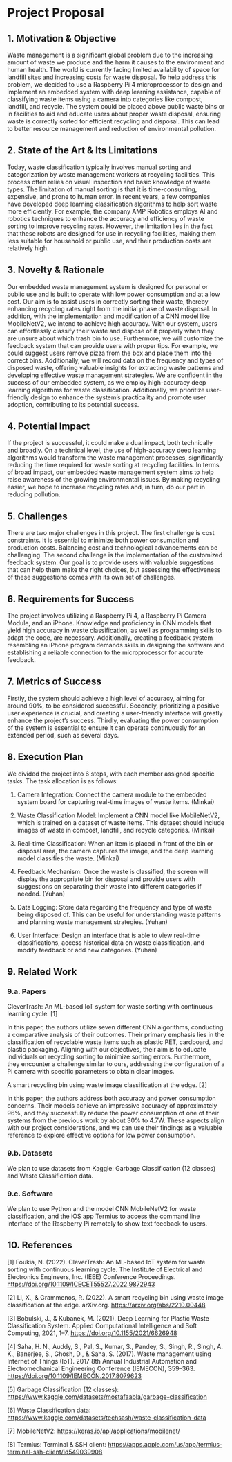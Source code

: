 # Project Proposal

## 1. Motivation & Objective

Waste management is a significant global problem due to the increasing amount of waste we produce and the harm it causes to the environment and human health. The world is currently facing limited availability of space for landfill sites and increasing costs for waste disposal. To help address this problem, we decided to use a Raspberry Pi 4 microprocessor to design and implement an embedded system with deep learning assistance, capable of classifying waste items using a camera into categories like compost, landfill, and recycle. The system could be placed above public waste bins or in facilities to aid and educate users about proper waste disposal, ensuring waste is correctly sorted for efficient recycling and disposal. This can lead to better resource management and reduction of environmental pollution.


## 2. State of the Art & Its Limitations

Today, waste classification typically involves manual sorting and categorization by waste management workers at recycling facilities. This process often relies on visual inspection and basic knowledge of waste types. The limitation of manual sorting is that it is time-consuming, expensive, and prone to human error. In recent years, a few companies have developed deep learning classification algorithms to help sort waste more efficiently. For example, the company AMP Robotics employs AI and robotics techniques to enhance the accuracy and efficiency of waste sorting to improve recycling rates. However, the limitation lies in the fact that these robots are designed for use in recycling facilities, making them less suitable for household or public use, and their production costs are relatively high.


## 3. Novelty & Rationale

Our embedded waste management system is designed for personal or public use and is built to operate with low power consumption and at a low cost. Our aim is to assist users in correctly sorting their waste, thereby enhancing recycling rates right from the initial phase of waste disposal. In addition, with the implementation and modification of a CNN model like MobileNetV2, we intend to achieve high accuracy. With our system, users can effortlessly classify their waste and dispose of it properly when they are unsure about which trash bin to use. Furthermore, we will customize the feedback system that can provide users with proper tips. For example, we could suggest users remove pizza from the box and place them into the correct bins. Additionally, we will record data on the frequency and types of disposed waste, offering valuable insights for extracting waste patterns and developing effective waste management strategies. We are confident in the success of our embedded system, as we employ high-accuracy deep learning algorithms for waste classification. Additionally, we prioritize user-friendly design to enhance the system’s practicality and promote user adoption, contributing to its potential success.


## 4. Potential Impact

If the project is successful, it could make a dual impact, both technically and broadly. On a technical level, the use of high-accuracy deep learning algorithms would transform the waste management processes, significantly reducing the time required for waste sorting at recycling facilities. In terms of broad impact, our embedded waste management system aims to help raise awareness of the growing environmental issues. By making recycling easier, we hope to increase recycling rates and, in turn, do our part in reducing pollution.


## 5. Challenges

There are two major challenges in this project. The first challenge is cost constraints. It is essential to minimize both power consumption and production costs. Balancing cost and technological advancements can be challenging. The second challenge is the implementation of the customized feedback system. Our goal is to provide users with valuable suggestions that can help them make the right choices, but assessing the effectiveness of these suggestions comes with its own set of challenges.


## 6. Requirements for Success

The project involves utilizing a Raspberry Pi 4, a Raspberry Pi Camera Module, and an iPhone. Knowledge and proficiency in CNN models that yield high accuracy in waste classification, as well as programming skills to adapt the code, are necessary. Additionally, creating a feedback system resembling an iPhone program demands skills in designing the software and establishing a reliable connection to the microprocessor for accurate feedback.


## 7. Metrics of Success

Firstly, the system should achieve a high level of accuracy, aiming for around 90%, to be considered successful. Secondly, prioritizing a positive user experience is crucial, and creating a user-friendly interface will greatly enhance the project’s success. Thirdly, evaluating the power consumption of the system is essential to ensure it can operate continuously for an extended period, such as several days.


## 8. Execution Plan

We divided the project into 6 steps, with each member assigned specific tasks. The task allocation is as follows:

1. Camera Integration: Connect the camera module to the embedded system board for capturing real-time images of waste items. (Minkai)

2. Waste Classification Model: Implement a CNN model like MobileNetV2, which is trained on a dataset of waste items. This dataset should include images of waste in compost, landfill, and recycle categories. (Minkai)

3. Real-time Classification: When an item is placed in front of the bin or disposal area, the camera captures the image, and the deep learning model classifies the waste. (Minkai)

4. Feedback Mechanism: Once the waste is classified, the screen will display the appropriate bin for disposal and provide users with suggestions on separating their waste into different categories if needed. (Yuhan)

5. Data Logging: Store data regarding the frequency and type of waste being disposed of. This can be useful for understanding waste patterns and planning waste management strategies. (Yuhan)

6. User Interface: Design an interface that is able to view real-time classifications, access historical data on waste classification, and modify feedback or add new categories. (Yuhan) 


## 9. Related Work

### 9.a. Papers

CleverTrash: An ML-based IoT system for waste sorting with continuous learning cycle. [1]

In this paper, the authors utilize seven different CNN algorithms, conducting a comparative analysis of their outcomes. Their primary emphasis lies in the classification of recyclable waste items such as plastic PET, cardboard, and plastic packaging. Aligning with our objectives, their aim is to educate individuals on recycling sorting to minimize sorting errors. Furthermore, they encounter a challenge similar to ours, addressing the configuration of a Pi camera with specific parameters to obtain clear images.

A smart recycling bin using waste image classification at the edge. [2]

In this paper, the authors address both accuracy and power consumption concerns. Their models achieve an impressive accuracy of approximately 96%, and they successfully reduce the power consumption of one of their systems from the previous work by about 30% to 4.7W. These aspects align with our project considerations, and we can use their findings as a valuable reference to explore effective options for low power consumption.

### 9.b. Datasets

We plan to use datasets from Kaggle: Garbage Classification (12 classes) and Waste Classification data.

### 9.c. Software

We plan to use Python and the model CNN MobileNetV2 for waste classification, and the iOS app Termius to access the command line interface of the Raspberry Pi remotely to show text feedback to users.


## 10. References

[1] Foukia, N. (2022). CleverTrash: An ML-based IoT system for waste sorting with continuous learning cycle. The Institute of Electrical and Electronics Engineers, Inc. (IEEE) Conference Proceedings. https://doi.org/10.1109/ICECET55527.2022.9872943

[2] Li, X., & Grammenos, R. (2022). A smart recycling bin using waste image classification at the edge. arXiv.org. https://arxiv.org/abs/2210.00448

[3] Bobulski, J., & Kubanek, M. (2021). Deep Learning for Plastic Waste Classification System. Applied Computational Intelligence and Soft Computing, 2021, 1–7. https://doi.org/10.1155/2021/6626948

[4] Saha, H. N., Auddy, S., Pal, S., Kumar, S., Pandey, S., Singh, R., Singh, A. K., Banerjee, S., Ghosh, D., & Saha, S. (2017). Waste management using Internet of Things (IoT). 2017 8th Annual Industrial Automation and Electromechanical Engineering Conference (IEMECON), 359–363. https://doi.org/10.1109/IEMECON.2017.8079623

[5] Garbage Classification (12 classes): https://www.kaggle.com/datasets/mostafaabla/garbage-classification

[6] Waste Classification data: https://www.kaggle.com/datasets/techsash/waste-classification-data

[7] MobileNetV2: https://keras.io/api/applications/mobilenet/

[8] Termius: Terminal & SSH client: https://apps.apple.com/us/app/termius-terminal-ssh-client/id549039908
